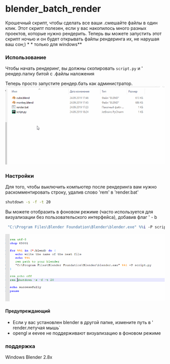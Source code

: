# blender_batch_render

Крошечный скрипт, чтобы сделать все ваши .смешайте файлы в один клик.
Этот скрипт полезен, если у вас накопилось много разных проектов, которые нужно рендерить. Теперь вы можете запустить этот скрипт ночью и он будет открывать файлы рендеринга их, не нарушая ваш сон;) * * только для windows** 

### Использование
Чтобы начать рендеринг, вы должны скопировать `script.py` и ' рендер.папку битой с .файлы наложения

Теперь просто запустите рендер.бать как администратор.
![alt text](simple_img/examlpe.gif)

### Настройки
Для того, чтобы выключить компьютер после рендеринга вам нужно раскомментировать строку, удалив слово 'rem' в 'render.bat'

```bat
shutdown -s -f -t 20
```
Вы можете отобразить в фоновом режиме (часто используется для визуализации без пользовательского интерфейса), добавив флаг ' - b

```bat
 "C:\Program Files\Blender Foundation\Blender\blender.exe" %%i -P script.py -b
```
![alt text](simple_img/example2.gif)

#### Предупреждающий
* Если у вас установлен blender в другой папке, измените путь в ' render.летучая мышь`
* opengl и eevee не поддерживают визуализацию в фоновом режиме

### поддержка 
Windows 
Blender 2.8x 
